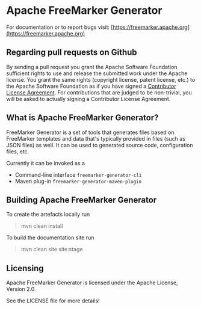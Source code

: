 Apache FreeMarker Generator
=============================================================================

For documentation or to report bugs visit: [https://freemarker.apache.org](https://freemarker.apache.org)

Regarding pull requests on Github
-----------------------------------------------------------------------------

By sending a pull request you grant the Apache Software Foundation
sufficient rights to use and release the submitted work under the
Apache license. You grant the same rights (copyright license, patent
license, etc.) to the Apache Software Foundation as if you have signed
a [Contributor License Agreement](https://www.apache.org/dev/new-committers-guide.html#cla).
For contributions that are judged to be non-trivial, you will be asked
to actually signing a Contributor License Agreement.

What is Apache FreeMarker Generator?
-----------------------------------------------------------------------------

FreeMarker Generator is a set of tools that generates files based on FreeMarker
templates and data that's typically provided in files (such as JSON files) as
well. It can be used to generated source code, configuration files, etc.

Currently it can be invoked as a 

* Command-line interface `freemarker-generator-cli`
* Maven plug-in `freemarker-generator-maven-plugin`

Building Apache FreeMarker Generator
-----------------------------------------------------------------------------

To create the artefacts locally run

> mvn clean install

To build the documentation site run

> mvn clean site site:stage

Licensing
-----------------------------------------------------------------------------

Apache FreeMarker Generator is licensed under the Apache License, Version 2.0.

See the LICENSE file for more details!
